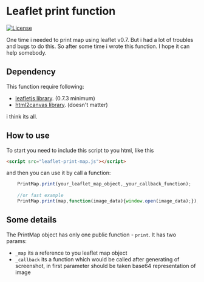 # Leaflet print function
[![License](http://img.shields.io/badge/License-MIT-blue.svg)](http://opensource.org/licenses/MIT)

One time i needed to print map using leaflet v0.7. 
But i had a lot of troubles and bugs to do this.
So after some time i wrote this function. 
I hope it can help somebody.


## Dependency

This function require following:
 - [leafletjs library](http://leafletjs.com/). (0.7.3 minimum)
 - [html2canvas library](https://html2canvas.hertzen.com/). (doesn't matter)

i think its all.

## How to use
To start you need to include this script to you html, like this
```html
<script src="leaflet-print-map.js"></script>
```
and then you can use it by call a function:
```javascript
	PrintMap.print(your_leaflet_map_object,_your_callback_function);
	
	//or fast example
	PrintMap.print(map,function(image_data){window.open(image_data);});
```

## Some details
The PrintMap object has only one public function - `print`. It has two params:
- `_map` its a reference to you leaflet map object
- `_callback` its a function which would be called after generating of screenshot, in first parameter should be taken base64 representation of image